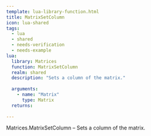 ```yaml
---
template: lua-library-function.html
title: MatrixSetColumn
icon: lua-shared
tags:
  - lua
  - shared
  - needs-verification
  - needs-example
lua:
  library: Matrices
  function: MatrixSetColumn
  realm: shared
  description: "Sets a column of the matrix."
  
  arguments:
    - name: "Matrix"
      type: Matrix
  returns:
    
---
```


<div class="lua__search__keywords">
Matrices.MatrixSetColumn &#x2013; Sets a column of the matrix.
</div>
